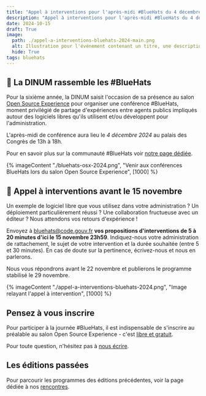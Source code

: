 ```yaml
---
title: "Appel à interventions pour l'après-midi #BlueHats du 4 décembre 2024 au salon Open Source Experience"
description: "Appel à interventions pour l'après-midi #BlueHats du 4 décembre 2024 au salon Open Source Experience"
date: 2024-10-15
draft: True
image:
  path: ./appel-a-interventions-bluehats-2024-main.png
  alt: Illustration pour l'événement contenant un titre, une description, la date, le lieu, et l'adresse de la page #BlueHats du site.
  hide: True
tags: bluehats
---
```


## 🧢 La DINUM rassemble les #BlueHats

Pour la sixième année, la DINUM saisit l'occasion de sa présence au
salon [Open Source Experience](https://www.opensource-experience.com/)
pour organiser une conférence #BlueHats, moment privilégié de partage
d'expériences entre agents publics impliqués autour des logiciels
libres qu'ils utilisent et/ou développent pour l'administration.

L'après-midi de conférence aura lieu le *4 décembre 2024* au palais
des Congrès de 13h à 18h.

Pour en savoir plus sur la communauté #BlueHats voir [notre page dédiée](/fr/bluehats/).

{% imageContent "./bluehats-osx-2024.png", "Venir aux conférences BlueHats lors du salon Open Source Experience", [1000] %}

## 📅 Appel à interventions avant le 15 novembre

Un exemple de logiciel libre que vous utilisez dans votre
administration ? Un déploiement particulièrement réussi ? Une
collaboration fructueuse avec un éditeur ? Nous attendons vos retours
d'expérience !

Envoyez à [bluehats@code.gouv.fr](bluehats@code.gouv.fr) **vos
propositions d'interventions de 5 à 20 minutes d'ici le 15 novembre
23h59**. Indiquez-nous votre administration de rattachement, le sujet
de votre intervention et la durée souhaitée (entre 5 et 30 minutes).
En cas de doute sur la pertinence, écrivez-nous et nous en parlerons.

Nous vous répondrons avant le 22 novembre et publierons le programme
stabilisé le 29 novembre.

{% imageContent "./appel-a-interventions-bluehats-2024.png", "Image relayant l'appel à intervention", [1000] %}

## Pensez à vous inscrire

Pour participer à la journée #BlueHats, il est indispensable de
s'inscrire au préalable au salon Open Source Experience - c'est [libre
et gratuit](https://www.opensource-experience.com/creer-mon-badge/).

Pour toute question, n'hésitez pas à [nous
écrire](mailto:bluehats@code.gouv.fr).

## Les éditions passées

Pour parcourir les programmes des éditions précédentes, voir la page
dédiée à nos [rencontres](https://code.gouv.fr/fr/bluehats/tags/rencontre/).
